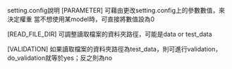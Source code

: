 setting.config說明
[PARAMETER]
可藉由更改setting.config上的參數數值，來決定權重
當不想使用某model時，可直接將數值設為0

[READ_FILE_DIR]
可調整讀取檔案的資料夾路徑，可能是data or test_data


[VALIDATION]
如果讀取檔案的資料夾路徑為test_data，則可進行validation，
do_validation就等於yes；反之則為no
